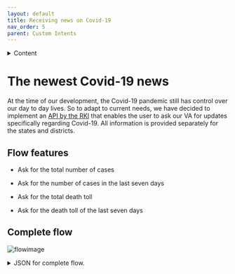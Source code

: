 ```yaml
---
layout: default
title: Receiving news on Covid-19
nav_order: 5
parent: Custom Intents
---
```


<details close markdown="block">
  <summary>
    Content
  </summary>
  {: .text-delta }
1. TOC
{:toc}
</details>

# The newest Covid-19 news

At the time of our development, the Covid-19 pandemic still has control over our day to day lives. So to adapt to current needs, we have decided to implement an [API by the RKI](https://npgeo-corona-npgeo-de.hub.arcgis.com/) that enables the user to ask our VA for updates specifically regarding Covid-19. All information is provided separately for the states and districts.

## Flow features

- Ask for the total number of cases

- Ask for the number of cases in the last seven days

- Ask for the total death toll

- Ask for the death toll of the last seven days

## Complete flow

![flowimage](../assets/flow_covid.png)

<details close markdown="block">
  <summary>
    JSON for complete flow.
  </summary>

```json
[
   {
      "id":"7d70f1a6.26893",
      "type":"tab",
      "label":"Flow 2",
      "disabled":false,
      "info":""
   },
   {
      "id":"d4359c76.425b1",
      "type":"websocket in",
      "z":"7d70f1a6.26893",
      "name":"rhasspy",
      "server":"fef0743f.368ac",
      "client":"",
      "x":250,
      "y":340,
      "wires":[
         [
            "5a0497db.a27378"
         ]
      ]
   },
   {
      "id":"5a0497db.a27378",
      "type":"switch",
      "z":"7d70f1a6.26893",
      "name":"",
      "property":"intent.name",
      "propertyType":"msg",
      "rules":[
         {
            "t":"eq",
            "v":"CoronaStateInfo",
            "vt":"str"
         },
         {
            "t":"eq",
            "v":"CoronaDistrictInfo",
            "vt":"str"
         }
      ],
      "checkall":"true",
      "repair":false,
      "outputs":2,
      "x":430,
      "y":340,
      "wires":[
         [
            "657c1bda.c903b4"
         ],
         [
            "a5a058c1.b3fe2"
         ]
      ]
   },
   {
      "id":"c9558304.4d59d",
      "type":"http request",
      "z":"7d70f1a6.26893",
      "name":"TTS",
      "method":"POST",
      "ret":"txt",
      "paytoqs":"ignore",
      "url":"http://192.168.0.177:12101/api/text-to-speech",
      "tls":"",
      "persist":false,
      "proxy":"",
      "authType":"",
      "x":1190,
      "y":340,
      "wires":[
         [
            
         ]
      ]
   },
   {
      "id":"657c1bda.c903b4",
      "type":"http request",
      "z":"7d70f1a6.26893",
      "name":"",
      "method":"GET",
      "ret":"obj",
      "paytoqs":"ignore",
      "url":"https://services7.arcgis.com/mOBPykOjAyBO2ZKk/arcgis/rest/services/Coronaf%C3%A4lle_in_den_Bundesl%C3%A4ndern/FeatureServer/0/query?where=1%3D1&outFields=LAN_ew_GEN,Fallzahl,Death,cases7_bl,death7_bl&outSR=4326&f=json",
      "tls":"",
      "persist":false,
      "proxy":"",
      "authType":"",
      "x":650,
      "y":300,
      "wires":[
         [
            "1daaed6c.274c4b"
         ]
      ]
   },
   {
      "id":"1daaed6c.274c4b",
      "type":"function",
      "z":"7d70f1a6.26893",
      "name":"",
      "func":"var count=0;\nfor(i = 0; i < msg.payload.features.length; i++) {\n    if(msg.slots.state === msg.payload.features[i].attributes.LAN_ew_GEN.toLowerCase()) \n    {\n        msg = {payload: \"Hier sind die Korona Informationen für das Bundesland \" + msg.slots.state + \": es gab insgesamt \" + msg.payload.features[i].attributes.Fallzahl + \" Fälle von Korona, davon sind \" + msg.payload.features[i].attributes.cases7_bl + \" in den letzten 7 Tagen aufgetreten. Gestorben sind insgesamt \" + msg.payload.features[i].attributes.Death + \" Menschen, davon \" + msg.payload.features[i].attributes.death7_bl + \" in den letzten 7 Tagen. \"}\n        break;\n    }\n}\nreturn msg;",
      "outputs":1,
      "noerr":0,
      "initialize":"",
      "finalize":"",
      "x":960,
      "y":300,
      "wires":[
         [
            "c9558304.4d59d"
         ]
      ]
   },
   {
      "id":"a5a058c1.b3fe2",
      "type":"http request",
      "z":"7d70f1a6.26893",
      "name":"",
      "method":"GET",
      "ret":"obj",
      "paytoqs":"ignore",
      "url":"https://services7.arcgis.com/mOBPykOjAyBO2ZKk/arcgis/rest/services/RKI_Landkreisdaten/FeatureServer/0/query?where=BEZ%20%3D%20'LANDKREIS'&outFields=BEZ,cases,deaths,recovered,cases7_lk,death7_lk,GEN&outSR=4326&f=json",
      "tls":"",
      "persist":false,
      "proxy":"",
      "authType":"",
      "x":650,
      "y":360,
      "wires":[
         [
            "5deeb31b.4a0e0c"
         ]
      ]
   },
   {
      "id":"5deeb31b.4a0e0c",
      "type":"function",
      "z":"7d70f1a6.26893",
      "name":"",
      "func":"for(i = 0; i < msg.payload.features.length; i++) {\n    if(msg.slots.district === msg.payload.features[i].attributes.GEN.toLowerCase()) \n    {\n        msg = {payload: \"Hier sind die Korona Informationen für den Landkreis \" + msg.slots.district + \": es gab insgesamt \" + msg.payload.features[i].attributes.cases + \" Fälle von Korona, davon sind \" + msg.payload.features[i].attributes.cases7_lk + \" in den letzten 7 Tagen aufgetreten. Gestorben sind insgesamt \" + msg.payload.features[i].attributes.deaths + \" Menschen, davon \" + msg.payload.features[i].attributes.death7_lk + \" in den letzten 7 Tagen. \"}\n        break;\n    }\n}\nreturn msg;",
      "outputs":1,
      "noerr":0,
      "initialize":"",
      "finalize":"",
      "x":960,
      "y":360,
      "wires":[
         [
            "c9558304.4d59d"
         ]
      ]
   },
   {
      "id":"fef0743f.368ac",
      "type":"websocket-listener",
      "path":"ws://192.168.0.177:12101/api/events/intent",
      "wholemsg":"true"
   }
]
```